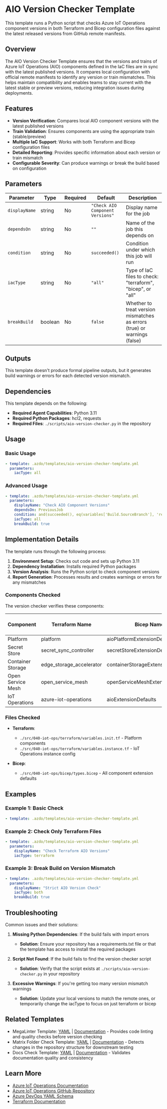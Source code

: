# AIO Version Checker Template

This template runs a Python script that checks Azure IoT Operations component versions
in both Terraform and Bicep configuration files against the latest released versions
from GitHub remote manifests.

## Overview

The AIO Version Checker Template ensures that the versions and trains of Azure IoT
Operations (AIO) components defined in the IaC files are in sync with the latest
published versions. It compares local configuration with official remote manifests to
identify any version or train mismatches. This helps maintain compatibility and enables
teams to stay current with the latest stable or preview versions, reducing integration
issues during deployments.

## Features

- **Version Verification**: Compares local AIO component versions with the latest published versions
- **Train Validation**: Ensures components are using the appropriate train (stable/preview)
- **Multiple IaC Support**: Works with both Terraform and Bicep configuration files
- **Detailed Reporting**: Provides specific information about each version or train mismatch
- **Configurable Severity**: Can produce warnings or break the build based on configuration

## Parameters

| Parameter     | Type    | Required | Default                          | Description                                                              |
|---------------|---------|----------|----------------------------------|--------------------------------------------------------------------------|
| `displayName` | string  | No       | `"Check AIO Component Versions"` | Display name for the job                                                 |
| `dependsOn`   | string  | No       | `""`                             | Name of the job this depends on                                          |
| `condition`   | string  | No       | `succeeded()`                    | Condition under which this job will run                                  |
| `iacType`     | string  | No       | `"all"`                          | Type of IaC files to check: "terraform", "bicep", or "all"               |
| `breakBuild`  | boolean | No       | `false`                          | Whether to treat version mismatches as errors (true) or warnings (false) |

## Outputs

This template doesn't produce formal pipeline outputs, but it generates build warnings or errors for each detected version mismatch.

## Dependencies

This template depends on the following:

- **Required Agent Capabilities**: Python 3.11
- **Required Python Packages**: hcl2, requests
- **Required Files**: `./scripts/aio-version-checker.py` in the repository

## Usage

### Basic Usage

```yaml
- template: .azdo/templates/aio-version-checker-template.yml
  parameters:
    iacType: all
```

### Advanced Usage

```yaml
- template: .azdo/templates/aio-version-checker-template.yml
  parameters:
    displayName: "Check AIO Component Versions"
    dependsOn: PreviousJob
    condition: and(succeeded(), eq(variables['Build.SourceBranch'], 'refs/heads/main'))
    iacType: all
    breakBuild: true
```

## Implementation Details

The template runs through the following process:

1. **Environment Setup**: Checks out code and sets up Python 3.11
2. **Dependency Installation**: Installs required Python packages
3. **Version Analysis**: Runs the Python script to check component versions
4. **Report Generation**: Processes results and creates warnings or errors for any mismatches

### Components Checked

The version checker verifies these components:

| Component         | Terraform Name           | Bicep Name                        | Remote Manifest Source |
|-------------------|--------------------------|-----------------------------------|------------------------|
| Platform          | platform                 | aioPlatformExtensionDefaults      | enablement             |
| Secret Store      | secret_sync_controller   | secretStoreExtensionDefaults      | enablement             |
| Container Storage | edge_storage_accelerator | containerStorageExtensionDefaults | enablement             |
| Open Service Mesh | open_service_mesh        | openServiceMeshExtensionDefaults  | enablement             |
| IoT Operations    | azure-iot-operations     | aioExtensionDefaults              | instance               |

### Files Checked

- **Terraform**:
  - `./src/040-iot-ops/terraform/variables.init.tf` - Platform components
  - `./src/040-iot-ops/terraform/variables.instance.tf` - IoT Operations instance config

- **Bicep**:
  - `./src/040-iot-ops/bicep/types.bicep` - All component extension defaults

## Examples

### Example 1: Basic Check

```yaml
- template: .azdo/templates/aio-version-checker-template.yml
```

### Example 2: Check Only Terraform Files

```yaml
- template: .azdo/templates/aio-version-checker-template.yml
  parameters:
    displayName: "Check Terraform AIO Versions"
    iacType: terraform
```

### Example 3: Break Build on Version Mismatch

```yaml
- template: .azdo/templates/aio-version-checker-template.yml
  parameters:
    displayName: "Strict AIO Version Check"
    iacType: both
    breakBuild: true
```

## Troubleshooting

Common issues and their solutions:

1. **Missing Python Dependencies**: If the build fails with import errors
   - **Solution**: Ensure your repository has a requirements.txt file or that the template has access to install the required packages

2. **Script Not Found**: If the build fails to find the version checker script
   - **Solution**: Verify that the script exists at `./scripts/aio-version-checker.py` in your repository

3. **Excessive Warnings**: If you're getting too many version mismatch warnings
   - **Solution**: Update your local versions to match the remote ones, or temporarily change the iacType to focus on just terraform or bicep

## Related Templates

- MegaLinter Template: [YAML](./megalinter-template.yml) | [Documentation](./megalinter-template.md) - Provides code linting and quality checks before version checking
- Matrix Folder Check Template: [YAML](./matrix-folder-check-template.yml) | [Documentation](./matrix-folder-check-template.md) - Detects changes in the repository structure for downstream testing
- Docs Check Template: [YAML](.azdo/docs-check-template.yml) | [Documentation](./docs-check-template.md) - Validates documentation quality and consistency

## Learn More

- [Azure IoT Operations Documentation](https://learn.microsoft.com/azure/iot-operations/)
- [Azure IoT Operations GitHub Repository](https://github.com/Azure/azure-iot-operations)
- [Azure DevOps YAML Schema](https://learn.microsoft.com/azure/devops/pipelines/yaml-schema/)
- [Terraform Documentation](https://www.terraform.io/docs)
